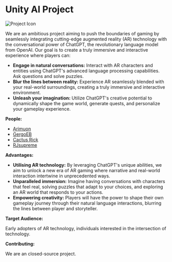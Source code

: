 # Unity AI Project #
![Project Icon](https://avatars.githubusercontent.com/u/156684611?s=200&v=2)

We are an ambitious project aiming to push the boundaries of gaming by seamlessly integrating cutting-edge augmented reality (AR) technology with the conversational power of ChatGPT, the revolutionary language model from OpenAI. Our goal is to create a truly immersive and interactive experience where players can:

* **Engage in natural conversations:** Interact with AR characters and entities using ChatGPT's advanced language processing capabilities. Ask questions and solve puzzles.
* **Blur the lines between reality:** Experience AR seamlessly blended with your real-world surroundings, creating a truly immersive and interactive environment.
* **Unleash your imagination:** Utilize ChatGPT's creative potential to dynamically shape the game world, generate quests, and personalize your gameplay experience.

**People:**

- [Arimuon](https://github.com/Arimuon)
- [GergoEB](https://github.com/GergoEB)
- [Cactus Rick](https://github.com/Cactus-Rick)
- [RJsupreme](https://github.com/RJsupreme)

**Advantages:**

* **Utilising AR technology:** By leveraging ChatGPT's unique abilities, we aim to unlock a new era of AR gaming where narrative and real-world interaction intertwine in unprecedented ways.
* **Unparalleled immersion:** Imagine having conversations with characters that feel real, solving puzzles that adapt to your choices, and exploring an AR world that responds to your actions.
* **Empowering creativity:** Players will have the power to shape their own gameplay journey through their natural language interactions, blurring the lines between player and storyteller.

**Target Audience:**

Early adopters of AR technology, individuals interested in the intersection of technology.

**Contributing:**

We are an closed-source project. 


